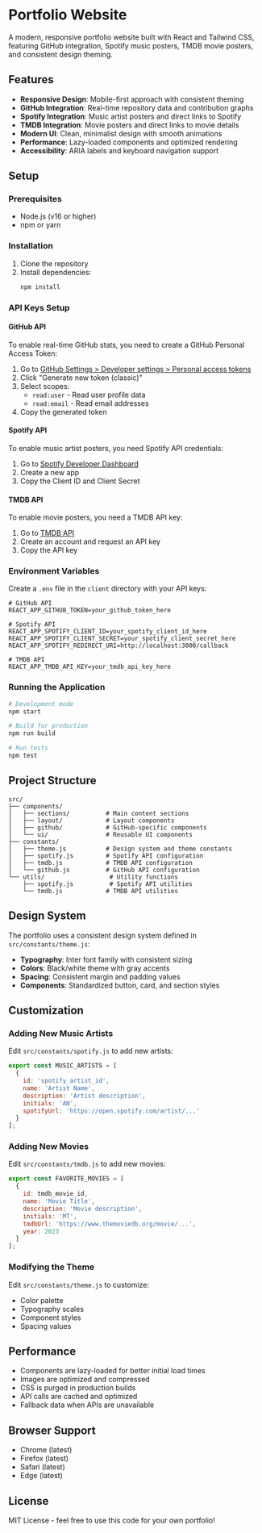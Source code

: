 # Portfolio Website

A modern, responsive portfolio website built with React and Tailwind CSS, featuring GitHub integration, Spotify music posters, TMDB movie posters, and consistent design theming.

## Features

- **Responsive Design**: Mobile-first approach with consistent theming
- **GitHub Integration**: Real-time repository data and contribution graphs
- **Spotify Integration**: Music artist posters and direct links to Spotify
- **TMDB Integration**: Movie posters and direct links to movie details
- **Modern UI**: Clean, minimalist design with smooth animations
- **Performance**: Lazy-loaded components and optimized rendering
- **Accessibility**: ARIA labels and keyboard navigation support

## Setup

### Prerequisites

- Node.js (v16 or higher)
- npm or yarn

### Installation

1. Clone the repository
2. Install dependencies:
   ```bash
   npm install
   ```

### API Keys Setup

#### GitHub API
To enable real-time GitHub stats, you need to create a GitHub Personal Access Token:

1. Go to [GitHub Settings > Developer settings > Personal access tokens](https://github.com/settings/tokens)
2. Click "Generate new token (classic)"
3. Select scopes:
   - `read:user` - Read user profile data
   - `read:email` - Read email addresses
4. Copy the generated token

#### Spotify API
To enable music artist posters, you need Spotify API credentials:

1. Go to [Spotify Developer Dashboard](https://developer.spotify.com/dashboard)
2. Create a new app
3. Copy the Client ID and Client Secret

#### TMDB API
To enable movie posters, you need a TMDB API key:

1. Go to [TMDB API](https://www.themoviedb.org/settings/api)
2. Create an account and request an API key
3. Copy the API key

### Environment Variables

Create a `.env` file in the `client` directory with your API keys:

```env
# GitHub API
REACT_APP_GITHUB_TOKEN=your_github_token_here

# Spotify API
REACT_APP_SPOTIFY_CLIENT_ID=your_spotify_client_id_here
REACT_APP_SPOTIFY_CLIENT_SECRET=your_spotify_client_secret_here
REACT_APP_SPOTIFY_REDIRECT_URI=http://localhost:3000/callback

# TMDB API
REACT_APP_TMDB_API_KEY=your_tmdb_api_key_here
```

### Running the Application

```bash
# Development mode
npm start

# Build for production
npm run build

# Run tests
npm test
```

## Project Structure

```
src/
├── components/
│   ├── sections/          # Main content sections
│   ├── layout/            # Layout components
│   ├── github/            # GitHub-specific components
│   └── ui/                # Reusable UI components
├── constants/
│   ├── theme.js           # Design system and theme constants
│   ├── spotify.js         # Spotify API configuration
│   ├── tmdb.js            # TMDB API configuration
│   └── github.js          # GitHub API configuration
└── utils/                  # Utility functions
    ├── spotify.js          # Spotify API utilities
    └── tmdb.js            # TMDB API utilities
```

## Design System

The portfolio uses a consistent design system defined in `src/constants/theme.js`:

- **Typography**: Inter font family with consistent sizing
- **Colors**: Black/white theme with gray accents
- **Spacing**: Consistent margin and padding values
- **Components**: Standardized button, card, and section styles

## Customization

### Adding New Music Artists

Edit `src/constants/spotify.js` to add new artists:

```javascript
export const MUSIC_ARTISTS = [
  {
    id: 'spotify_artist_id',
    name: 'Artist Name',
    description: 'Artist description',
    initials: 'AN',
    spotifyUrl: 'https://open.spotify.com/artist/...'
  }
];
```

### Adding New Movies

Edit `src/constants/tmdb.js` to add new movies:

```javascript
export const FAVORITE_MOVIES = [
  {
    id: tmdb_movie_id,
    name: 'Movie Title',
    description: 'Movie description',
    initials: 'MT',
    tmdbUrl: 'https://www.themoviedb.org/movie/...',
    year: 2023
  }
];
```

### Modifying the Theme

Edit `src/constants/theme.js` to customize:
- Color palette
- Typography scales
- Component styles
- Spacing values

## Performance

- Components are lazy-loaded for better initial load times
- Images are optimized and compressed
- CSS is purged in production builds
- API calls are cached and optimized
- Fallback data when APIs are unavailable

## Browser Support

- Chrome (latest)
- Firefox (latest)
- Safari (latest)
- Edge (latest)

## License

MIT License - feel free to use this code for your own portfolio!
